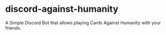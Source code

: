 # discord-against-humanity
A Simple Discord Bot that allows playing Cards Against Humanity with your friends.
